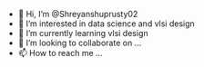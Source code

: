- 👋 Hi, I’m @Shreyanshuprusty02
- 👀 I’m interested in data science and vlsi design
- 🌱 I’m currently learning vlsi design
- 💞️ I’m looking to collaborate on ...
- 📫 How to reach me ...

<!---
Shreyanshuprusty02/Shreyanshuprusty02 is a ✨ special ✨ repository because its `README.md` (this file) appears on your GitHub profile.
You can click the Preview link to take a look at your changes.
--->
